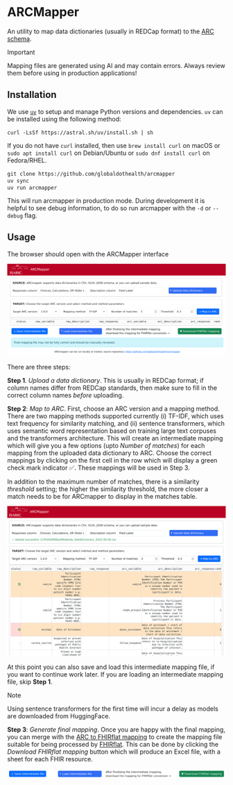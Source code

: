 # ARCMapper

An utility to map data dictionaries (usually in REDCap format) to the [ARC
schema](https://github.com/ISARICResearch/DataPlatform).

> [!IMPORTANT]
> Mapping files are generated using AI and may contain errors. Always
> review them before using in production applications!

## Installation

We use [`uv`](https://docs.astral.sh/uv/getting-started/installation/)
to setup and manage Python versions and dependencies. `uv` can be
installed using the following method:
```shell
curl -LsSf https://astral.sh/uv/install.sh | sh
```
If you do not have `curl` installed, then use `brew install curl` on
macOS or `sudo apt install curl` on Debian/Ubuntu or `sudo dnf install
curl` on Fedora/RHEL.

```shell
git clone https://github.com/globaldothealth/arcmapper
uv sync
uv run arcmapper
```

This will run arcmapper in production mode. During development it is helpful to
see debug information, to do so run arcmapper with the `-d` or `--debug` flag.

## Usage

The browser should open with the ARCMapper interface

![ARCmapper initial state](images/initial-state.png)

There are three steps:

**Step 1**. *Upload a data dictionary*. This is usually in REDCap format; if
column names differ from REDCap standards, then make sure to fill in the correct
column names *before* uploading.

**Step 2**: *Map to ARC*. First, choose an ARC version and a mapping method.
There are two mapping methods supported currently (i) TF-IDF, which uses text
frequency for similarity matching, and (ii) sentence transformers, which uses
semantic word representation based on training large text corpuses and the
transformers architecture. This will create an intermediate mapping which will
give you a few options (upto *Number of matches*) for each mapping from the
uploaded data dictionary to ARC. Choose the correct mappings by clicking on the
first cell in the row which will display a green check mark indicator ✅. These
mappings will be used in Step 3.

In addition to the maximum number of matches, there is a similarity *threshold*
setting; the higher the similarity threshold, the more closer a match needs to
be for ARCmapper to display in the matches table.

![ARCmapper intermediate mapping](images/intermediate-mapping.png)

At this point you can also save and load this intermediate mapping file, if you
want to continue work later. If you are loading an intermediate mapping file,
skip **Step 1**.

> [!NOTE]
> Using sentence transformers for the first time will incur a delay
> as models are downloaded from HuggingFace.

**Step 3**: *Generate final mapping*. Once you are happy with the final mapping,
you can merge with the [ARC to FHIRflat
mapping](arc-fhir/ARC_pre_1.0.0_preset_dengue.xlsx) to create the mapping file
suitable for being processed by [FHIRflat](https://fhirflat.readthedocs.io).
This can be done by clicking the *Download FHIRflat mapping* button which will
produce an Excel file, with a sheet for each FHIR resource.

![ARCmapper toolbar](images/mapping-toolbar.png)

